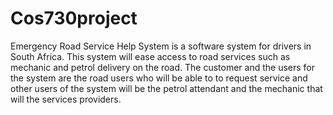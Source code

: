# Cos730project
Emergency Road Service Help System is a  software system for drivers in South Africa.
This system will ease access to road services such as mechanic and petrol delivery on the road. 
The customer and the users for the system  are the road users who will be able to to request service and other users of the system will be the petrol attendant and the mechanic that will the services providers.
